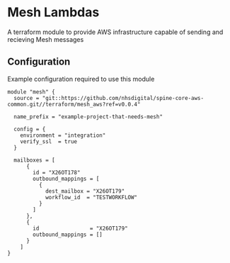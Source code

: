 # Mesh Lambdas

A terraform module to provide AWS infrastructure capable of sending and recieving Mesh messages

## Configuration

Example configuration required to use this module

```
module "mesh" {
  source = "git::https://github.com/nhsdigital/spine-core-aws-common.git//terraform/mesh_aws?ref=v0.0.4"

  name_prefix = "example-project-that-needs-mesh"

  config = {
    environment = "integration"
    verify_ssl  = true
  }

  mailboxes = [
      {
        id = "X26OT178"
        outbound_mappings = [
          {
            dest_mailbox = "X26OT179"
            workflow_id  = "TESTWORKFLOW"
          }
        ]
      },
      {
        id                = "X26OT179"
        outbound_mappings = []
      }
    ]
}
```
